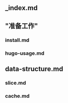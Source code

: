 ## _index.md

## "准备工作"

### install.md

### hugo-usage.md

## data-structure.md

### slice.md

### cache.md

